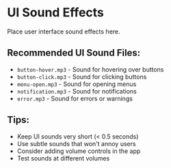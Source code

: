 # UI Sound Effects

Place user interface sound effects here.

## Recommended UI Sound Files:
- `button-hover.mp3` - Sound for hovering over buttons
- `button-click.mp3` - Sound for clicking buttons
- `menu-open.mp3` - Sound for opening menus
- `notification.mp3` - Sound for notifications
- `error.mp3` - Sound for errors or warnings

## Tips:
- Keep UI sounds very short (< 0.5 seconds)
- Use subtle sounds that won't annoy users
- Consider adding volume controls in the app
- Test sounds at different volumes 